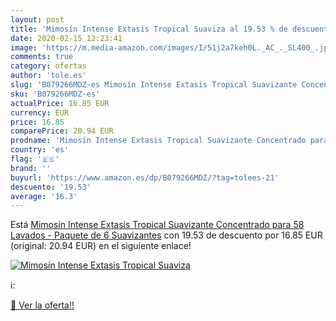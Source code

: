 ```yaml
---
layout: post
title: 'Mimosín Intense Extasis Tropical Suaviza al 19.53 % de descuento'
date: 2020-02-15 12:23:41
image: 'https://m.media-amazon.com/images/I/51j2a7keh0L._AC_._SL400_.jpg'
comments: true
category: ofertas
author: 'tole.es'
slug: 'B079266MDZ-es Mimosín Intense Extasis Tropical Suavizante Concentrado...'
sku: 'B079266MDZ-es'
actualPrice: 16.85 EUR
currency: EUR
price: 16.85
comparePrice: 20.94 EUR
prodname: 'Mimosín Intense Extasis Tropical Suavizante Concentrado para 58 Lavados - Paquete de 6 Suavizantes'
country: 'es'
flag: '🇪🇸'
brand: ''
buyurl: 'https://www.amazon.es/dp/B079266MDZ/?tag=tolees-21'
descuento: '19.53'
average: '16.3'
---
```


Está [Mimosín Intense Extasis Tropical Suavizante Concentrado para 58 Lavados - Paquete de 6 Suavizantes](https://www.amazon.es/dp/B079266MDZ/?tag=tolees-21) con 19.53 de descuento por 16.85 EUR (original: 20.94 EUR) en el siguiente enlace!

[![Mimosín Intense Extasis Tropical Suaviza](https://m.media-amazon.com/images/I/51j2a7keh0L._AC_._SL400_.jpg)](https://www.amazon.es/dp/B079266MDZ/?tag=tolees-21)

ℹ️:


[🛒 Ver la oferta!!](https://www.amazon.es/dp/B079266MDZ/?tag=tolees-21)
